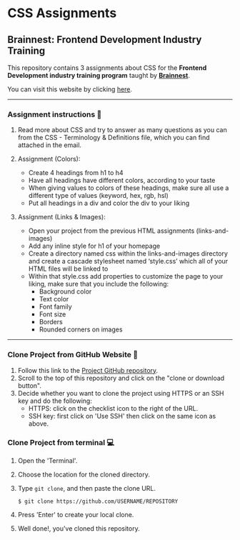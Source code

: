 # CSS Assignments

## Brainnest: Frontend Development Industry Training

This repository contains 3 assignments about CSS for the **Frontend Development industry training program** taught
by [**Brainnest**](https://www.brainnest.consulting/).

You can visit this website by clicking [here](https://cotebarrientos.github.io/css-assignments/).

---

### Assignment instructions 📑

1. Read more about CSS and try to answer as many questions as you can from the CSS -
   Terminology & Definitions file, which you can find attached in the email.
2. Assignment (Colors):

   - Create 4 headings from h1 to h4
   - Have all headings have different colors, according to your taste
   - When giving values to colors of these headings, make sure all use a different type of
     values (keyword, hex, rgb, hsl)
   - Put all headings in a div and color the div to your liking

3. Assignment (Links & Images):
   - Open your project from the previous HTML assignments (links-and-images)
   - Add any inline style for h1 of your homepage
   - Create a directory named css within the links-and-images directory and create a cascade stylesheet named ‘style.css’ which
     all of your HTML files will be linked to
   - Within that style.css add properties to customize the page to your liking, make sure that you include the following:
     - Background color
     - Text color
     - Font family
     - Font size
     - Borders
     - Rounded corners on images

---

### Clone Project from GitHub Website 📁

1. Follow this link to the [Project GitHub repository](https://github.com/cotebarrientos/html-assignments).
2. Scroll to the top of this repository and click on the "clone or download button".
3. Decide whether you want to clone the project using HTTPS or an SSH key and do the following:
   - HTTPS: click on the checklist icon to the right of the URL.
   - SSH key: first click on 'Use SSH' then click on the same icon as above.

### Clone Project from terminal 💻

1.  Open the 'Terminal'.
2.  Choose the location for the cloned directory.
3.  Type `git clone`, and then paste the clone URL.

        $ git clone https://github.com/USERNAME/REPOSITORY

4.  Press 'Enter' to create your local clone.
5.  Well done!, you've cloned this repository.
